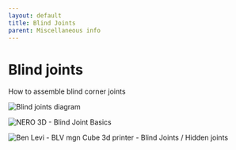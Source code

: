 ```yaml
---
layout: default
title: Blind Joints
parent: Miscellaneous info
---
```


# Blind joints

How to assemble blind corner joints

![Blind joints diagram](../../../../assets/images/manual/blind-joints/blind-joints.png)

![NERO 3D - Blind Joint Basics](https://www.youtube.com/watch?v=2dvbn0rWA60)

![Ben Levi - BLV mgn Cube 3d printer - Blind Joints / Hidden joints](https://www.youtube.com/watch?v=ueniUWrUcjE)
